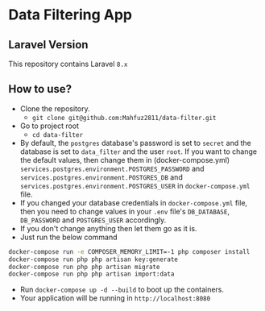 # Data Filtering App

## Laravel Version
This repository contains Laravel `8.x`

## How to use?
- Clone the repository.
    - `git clone git@github.com:Mahfuz2811/data-filter.git`
- Go to project root
    - `cd data-filter`
- By default, the `postgres` database's password is set to `secret` and the database is set to `data_filter` and the user `root`. If you want to
  change the default values, then change them in (docker-compose.yml) `services.postgres.environment.POSTGRES_PASSWORD`
  and `services.postgres.environment.POSTGRES_DB` and `services.postgres.environment.POSTGRES_USER` in `docker-compose.yml` file.
- If you changed your database credentials in `docker-compose.yml` file, then you need to change values in your `.env`
  file's `DB_DATABASE`, `DB_PASSWORD` and `POSTGRES_USER` accordingly.
- If you don't change anything then let them go as it is.
- Just run the below command

```bash
docker-compose run -e COMPOSER_MEMORY_LIMIT=-1 php composer install
docker-compose run php php artisan key:generate
docker-compose run php php artisan migrate
docker-compose run php php artisan import:data
```

- Run `docker-compose up -d --build` to boot up the containers.
- Your application will be running in `http://localhost:8080`
